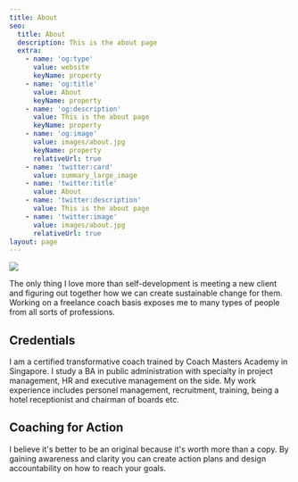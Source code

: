 ```yaml
---
title: About
seo:
  title: About
  description: This is the about page
  extra:
    - name: 'og:type'
      value: website
      keyName: property
    - name: 'og:title'
      value: About
      keyName: property
    - name: 'og:description'
      value: This is the about page
      keyName: property
    - name: 'og:image'
      value: images/about.jpg
      keyName: property
      relativeUrl: true
    - name: 'twitter:card'
      value: summary_large_image
    - name: 'twitter:title'
      value: About
    - name: 'twitter:description'
      value: This is the about page
    - name: 'twitter:image'
      value: images/about.jpg
      relativeUrl: true
layout: page
---
```

![](/\_static/app-assets/69B5AC3D-19F8-4AB0-B4A8-C23B3B25DF24.jpg)

The only thing I love more than self-development is meeting a new client and figuring out together how we can create sustainable change for them. Working on a freelance coach basis exposes me to many types of people from all sorts of professions.

## Credentials

I am a certified transformative coach trained by Coach Masters Academy in Singapore. I study a BA in public administration with specialty in project management, HR and executive management on the side. My work experience includes personel management, recruitment, training, being a hotel receptionist and chairman of boards etc. 

## Coaching for Action

I believe it's better to be an original because it's worth more than a copy. By gaining awareness and clarity you can create action plans and design accountability on how to reach your goals. 
